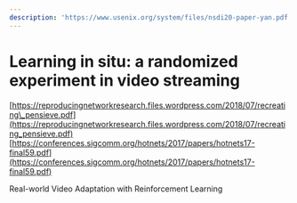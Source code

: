 ```yaml
---
description: 'https://www.usenix.org/system/files/nsdi20-paper-yan.pdf'
---
```


# Learning in situ: a randomized experiment in video streaming

[https://reproducingnetworkresearch.files.wordpress.com/2018/07/recreating\_pensieve.pdf](https://reproducingnetworkresearch.files.wordpress.com/2018/07/recreating_pensieve.pdf)  
[https://conferences.sigcomm.org/hotnets/2017/papers/hotnets17-final59.pdf](https://conferences.sigcomm.org/hotnets/2017/papers/hotnets17-final59.pdf)

Real-world Video Adaptation with Reinforcement Learning



